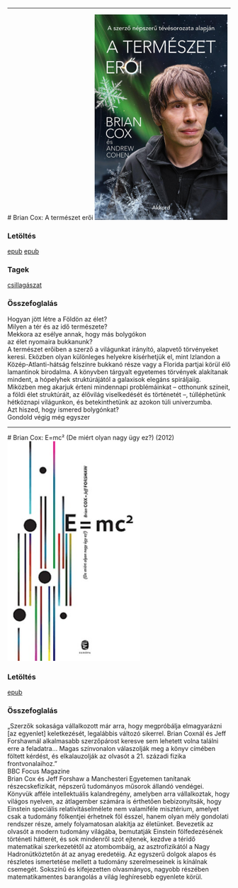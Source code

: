 <hr/>
# <a name="id_1517">Brian Cox: A természet erői </a>
<img src="https://github.com/BercziSandor/calibre_lib/raw/main/main/Brian%20Cox%2C%20Andrew%20Cohen/A%20termeszet%20eroi%20%281517%29/cover.jpg" alt="cover" width="300"/>

### Letöltés
[epub](https://github.com/BercziSandor/calibre_lib/raw/main/main/Brian%20Cox%2C%20Andrew%20Cohen/A%20termeszet%20eroi%20%281517%29/A%20termeszet%20eroi%20-%20Brian%20Cox%2C%20Andrew%20Cohen.epub) 
 [epub](https://github.com/BercziSandor/calibre_lib/raw/main/main/Brian%20Cox%2C%20Andrew%20Cohen/A%20termeszet%20eroi%20%281517%29/A%20termeszet%20eroi%20-%20Brian%20Cox.epub)

### Tagek
[csillagászat](https://github.com/berczisandor/calibre_lib/blob/main/main/_tags/csillag%c3%a1szat.md)

### Összefoglalás
<div>
<p>Hogyan jött létre a Földön az élet?<br>Milyen a tér és az idő természete? <br>Mekkora az esélye annak, hogy más bolygókon <br>az élet nyomaira bukkanunk?<br>A természet erőiben a szerző a világunkat irányító, alapvető törvényeket keresi. Eközben olyan különleges helyekre kísérhetjük el, mint Izlandon a Közép-Atlanti-hátság felszínre bukkanó része vagy a Florida partjai körül élő lamantinok birodalma. A könyvben tárgyalt egyetemes törvények alakítanak mindent, a hópelyhek struktúrájától a galaxisok elegáns spiráljaiig. Miközben meg akarjuk érteni mindennapi problémáinkat – otthonunk színeit, a földi élet struktúráit, az élővilág viselkedését és történetét –, túlléphetünk hétköznapi világunkon, és betekinthetünk az azokon túli univerzumba. <br>Azt hiszed, hogy ismered bolygónkat?<br>Gondold végig még egyszer</p></div>


<hr/>
# <a name="id_1516">Brian Cox: E=mc² (De miért olyan nagy ügy ez?) (2012)</a>
<img src="https://github.com/BercziSandor/calibre_lib/raw/main/main/Brian%20Cox/E%3Dmc2%20%28De%20miert%20olyan%20nagy%20ugy%20ez_%29%20%281516%29/cover.jpg" alt="cover" width="300"/>

### Letöltés
[epub](https://github.com/BercziSandor/calibre_lib/raw/main/main/Brian%20Cox/E%3Dmc2%20%28De%20miert%20olyan%20nagy%20ugy%20ez_%29%20%281516%29/E%3Dmc2%20%28De%20miert%20olyan%20nagy%20ugy%20-%20Brian%20Cox.epub)

### Összefoglalás
<div>
<p>„Szerzők ​sokasága vállalkozott már arra, hogy megpróbálja elmagyarázni [az egyenlet] keletkezését, legalábbis változó sikerrel. Brian Coxnál és Jeff Forshawnál alkalmasabb szerzőpárost keresve sem lehetett volna találni erre a feladatra… Magas színvonalon válaszolják meg a könyv címében föltett kérdést, és elkalauzolják az olvasót a 21. századi fizika frontvonalaihoz.”<br>BBC Focus Magazine<br>Brian Cox és Jeff Forshaw a Manchesteri Egyetemen tanítanak részecskefizikát, népszerű tudományos műsorok állandó vendégei. Könyvük afféle intellektuális kalandregény, amelyben arra vállalkoztak, hogy világos nyelven, az átlagember számára is érthetően bebizonyítsák, hogy Einstein speciális relativitáselmélete nem valamiféle misztérium, amelyet csak a tudomány fölkentjei érhetnek föl ésszel, hanem olyan mély gondolati rendszer része, amely folyamatosan alakítja az életünket. Bevezetik az olvasót a modern tudomány világába, bemutatják Einstein fölfedezésének történeti hátterét, és sok mindenről szót ejtenek, kezdve a téridő matematikai szerkezetétől az atombombáig, az asztrofizikától a Nagy Hadronütköztetőn át az anyag eredetéig. Az egyszerű dolgok alapos és részletes ismertetése mellett a tudomány szerelmeseinek is kínálnak csemegét. Sokszínű és kifejezetten olvasmányos, nagyobb részében matematikamentes barangolás a világ leghíresebb egyenlete körül.</p></div>


